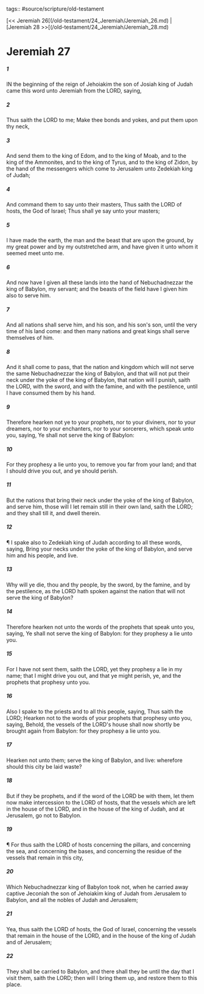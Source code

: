 tags:: #source/scripture/old-testament

[<< Jeremiah 26[(/old-testament/24_Jeremiah/Jeremiah_26.md) | [Jeremiah 28 >>[(/old-testament/24_Jeremiah/Jeremiah_28.md)

# Jeremiah 27

##### 1

IN the beginning of the reign of Jehoiakim the son of Josiah king of Judah came this word unto Jeremiah from the LORD, saying,

##### 2

Thus saith the LORD to me; Make thee bonds and yokes, and put them upon thy neck,

##### 3

And send them to the king of Edom, and to the king of Moab, and to the king of the Ammonites, and to the king of Tyrus, and to the king of Zidon, by the hand of the messengers which come to Jerusalem unto Zedekiah king of Judah;

##### 4

And command them to say unto their masters, Thus saith the LORD of hosts, the God of Israel; Thus shall ye say unto your masters;

##### 5

I have made the earth, the man and the beast that are upon the ground, by my great power and by my outstretched arm, and have given it unto whom it seemed meet unto me.

##### 6

And now have I given all these lands into the hand of Nebuchadnezzar the king of Babylon, my servant; and the beasts of the field have I given him also to serve him.

##### 7

And all nations shall serve him, and his son, and his son's son, until the very time of his land come: and then many nations and great kings shall serve themselves of him.

##### 8

And it shall come to pass, that the nation and kingdom which will not serve the same Nebuchadnezzar the king of Babylon, and that will not put their neck under the yoke of the king of Babylon, that nation will I punish, saith the LORD, with the sword, and with the famine, and with the pestilence, until I have consumed them by his hand.

##### 9

Therefore hearken not ye to your prophets, nor to your diviners, nor to your dreamers, nor to your enchanters, nor to your sorcerers, which speak unto you, saying, Ye shall not serve the king of Babylon:

##### 10

For they prophesy a lie unto you, to remove you far from your land; and that I should drive you out, and ye should perish.

##### 11

But the nations that bring their neck under the yoke of the king of Babylon, and serve him, those will I let remain still in their own land, saith the LORD; and they shall till it, and dwell therein.

##### 12

¶ I spake also to Zedekiah king of Judah according to all these words, saying, Bring your necks under the yoke of the king of Babylon, and serve him and his people, and live.

##### 13

Why will ye die, thou and thy people, by the sword, by the famine, and by the pestilence, as the LORD hath spoken against the nation that will not serve the king of Babylon?

##### 14

Therefore hearken not unto the words of the prophets that speak unto you, saying, Ye shall not serve the king of Babylon: for they prophesy a lie unto you.

##### 15

For I have not sent them, saith the LORD, yet they prophesy a lie in my name; that I might drive you out, and that ye might perish, ye, and the prophets that prophesy unto you.

##### 16

Also I spake to the priests and to all this people, saying, Thus saith the LORD; Hearken not to the words of your prophets that prophesy unto you, saying, Behold, the vessels of the LORD's house shall now shortly be brought again from Babylon: for they prophesy a lie unto you.

##### 17

Hearken not unto them; serve the king of Babylon, and live: wherefore should this city be laid waste?

##### 18

But if they be prophets, and if the word of the LORD be with them, let them now make intercession to the LORD of hosts, that the vessels which are left in the house of the LORD, and in the house of the king of Judah, and at Jerusalem, go not to Babylon.

##### 19

¶ For thus saith the LORD of hosts concerning the pillars, and concerning the sea, and concerning the bases, and concerning the residue of the vessels that remain in this city,

##### 20

Which Nebuchadnezzar king of Babylon took not, when he carried away captive Jeconiah the son of Jehoiakim king of Judah from Jerusalem to Babylon, and all the nobles of Judah and Jerusalem;

##### 21

Yea, thus saith the LORD of hosts, the God of Israel, concerning the vessels that remain in the house of the LORD, and in the house of the king of Judah and of Jerusalem;

##### 22

They shall be carried to Babylon, and there shall they be until the day that I visit them, saith the LORD; then will I bring them up, and restore them to this place.
